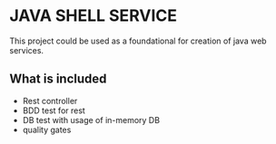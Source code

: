 # JAVA SHELL SERVICE
This project could be used as a foundational for creation of java web services.

## What is included
* Rest controller 
* BDD test for rest
* DB test with usage of in-memory DB
* quality gates
